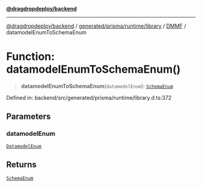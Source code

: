 [**@dragdropdeploy/backend**](../../../../../../../README.md)

***

[@dragdropdeploy/backend](../../../../../../../README.md) / [generated/prisma/runtime/library](../../../README.md) / [DMMF](../README.md) / datamodelEnumToSchemaEnum

# Function: datamodelEnumToSchemaEnum()

> **datamodelEnumToSchemaEnum**(`datamodelEnum`): [`SchemaEnum`](../type-aliases/SchemaEnum.md)

Defined in: backend/src/generated/prisma/runtime/library.d.ts:372

## Parameters

### datamodelEnum

[`DatamodelEnum`](../type-aliases/DatamodelEnum.md)

## Returns

[`SchemaEnum`](../type-aliases/SchemaEnum.md)

